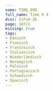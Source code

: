 ```yaml
---
name: TIME_09D
full_name: Time 9 d
disc: SiFoX-36
page: 107/2
missing: true
tags:
- Dänisch
- Finnisch
- Französisch
- Italienisch
- Niederländisch
- Norwegisch
- Polnisch
- Portugiesisch
- Schwedisch
- Spanisch
---
```

